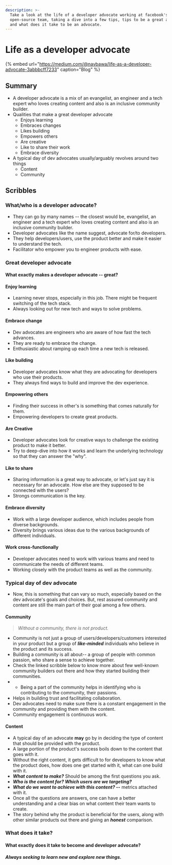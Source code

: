 ```yaml
---
description: >-
  Take a look at the life of a developer advocate working at facebook's
  open-source team, taking a dive into a few tips, tips to be a great advocate
  and what does it take to be an advocate.
---
```


# Life as a developer advocate

{% embed url="https://medium.com/@navbawa/life-as-a-developer-advocate-3abbbcff7233" caption="Blog" %}

## Summary

* A developer advocate is a mix of an evangelist, an engineer and a tech expert who loves creating content and also is an inclusive community builder. 
* Qualities that make a great developer advocate 
  * Enjoys learning
  * Embraces changes
  * Likes building
  * Empowers others 
  * Are creative 
  * Like to share their work
  * Embrace diversity
* A typical day of dev advocates usually/arguably revolves around two things
  * Content
  * Community

## Scribbles

### What/who is a developer advocate?

* They can go by many names -- the closest would be, evangelist, an engineer and a tech expert who loves creating content and also is an inclusive community builder. 
* Developer advocates like the name suggest, advocate for/to developers. 
* They help developers/users, use the product better and make it easier to understand the tech. 
* Facilitator who empower you to engineer products with ease. 

### 

### Great developer advocate

#### What exactly makes a developer advocate -- great? 

#### Enjoy learning 

* Learning never stops, especially in this job. There might be frequent switching of the tech stack. 
* Always looking out for new tech and ways to solve problems.

#### Embrace change

* Dev advocates are engineers who are aware of how fast the tech advances. 
* They are ready to embrace the change. 
* Enthusiastic about ramping up each time a new tech is released. 

#### Like building

* Developer advocates know what they are advocating for developers who use their products.
* They always find ways to build and improve the dev experience. 

#### Empowering others

* Finding their success in other's is something that comes naturally for them. 
* Empowering developers to create great products.

#### Are Creative

* Developer advocates look for creative ways to challenge the existing product to make it better.
* Try to deep-dive into how it works and learn the underlying technology so that they can answer the "why". 

#### Like to share

* Sharing information is a great way to advocate, or let's just say it is necessary for an advocate. How else are they supposed to be connected with the users?
* Strongs communication is the key. 

#### Embrace diversity

* Work with a large developer audience, which includes people from diverse backgrounds.
* Diversity brings various ideas due to the various backgrounds of different individuals. 

#### Work cross-functionally

* Developer advocates need to work with various teams and need to communicate the needs of different teams.
* Working closely with the product teams as well as the community. 



### Typical day of dev advocate

* Now, this is something that can vary so much, especially based on the dev advocate's goals and choices. But, rest assured community and content are still the main part of their goal among a few others. 

#### 

#### Community

> _Without a community, there is not product._

* Community is not just a group of users/developers/customers interested in your product but a group of _**like-minded**_ individuals who believe in the product and its success. 
* Building a community is all about-- a group of people with common passion, who share a sense to achieve together. 
* Check the linked scribble below to know more about few well-known community builders out there and how they started building their communities. 
* * Being a part of the community helps in identifying who is contributing to the community, their passions.
* Helps in building trust and facilitating collaboration.
* Dev advocates need to make sure there is a constant engagement in the community and providing them with the content. 
* Community engagement is continuous work.   

#### Content

* A typical day of an advocate **may** go by in deciding the type of content that should be provided with the product. 
* A large portion of the product's success boils down to the content that goes with it. 
* Without the right content, it gets difficult to for developers to know what the product does, how does one get started with it, what can one build with it. 
* _**What content to make?**_  Should be among the first questions you ask.
* _**Who is the content for? Which users are we targeting?**_ 
* _**What do we want to achieve with this content?  --**_ metrics attached with it.
* Once all the questions are answers, one can have a better understanding and a clear bias on what content their team wants to create. 
* The story behind why the product is beneficial for the users, along with other similar products out there and giving an _**honest**_ comparison. 

### What does it take? 

#### What exactly does it take to become and developer advocate?  

#### _**Always seeking to learn new and explore new things.**_ 

